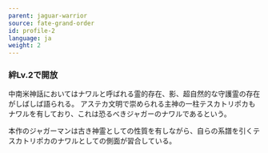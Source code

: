 ```yaml
---
parent: jaguar-warrior
source: fate-grand-order
id: profile-2
language: ja
weight: 2
---
```


### 絆Lv.2で開放

中南米神話においてはナワルと呼ばれる霊的存在、影、超自然的な守護霊の存在がしばしば語られる。
アステカ文明で崇められる主神の一柱テスカトリポカもナワルを有しており、これは恐るべきジャガーのナワルであるという。

本作のジャガーマンは古き神霊としての性質を有しながら、自らの系譜を引くテスカトリポカのナワルとしての側面が習合している。
